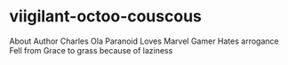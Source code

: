 # viigilant-octoo-couscous
About Author
Charles Ola 
Paranoid 
Loves Marvel
Gamer
Hates arrogance
Fell from Grace to grass because of laziness
